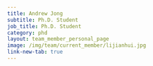 ```yaml
---
title: Andrew Jong
subtitle: Ph.D. Student
job_title: Ph.D. Student
category: phd
layout: team_member_personal_page
image: /img/team/current_member/lijianhui.jpg
link-new-tab: true
---
```


